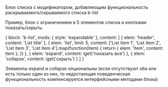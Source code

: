 Блок списка с модификатором, добавляющим функциональность раскрываемого/скрываемого списка b-list

Пример, блок с ограничением в 5 элементов списка и кнопками показать/скрыть:

{
    block: 'b-list',
    mods: { style: 'expandable' },
    content: [
        { elem: 'header', content: 'List title' },
        {
            elem: 'list',
            limit: 5,
            content: ['List item 1', 'List item 2', 'List item 3', 'List item 4'].map(function(item) {
                return { elem: 'item', content: item };
            })
        },
        { elem: 'expand', content: iget('показать все') },
        { elem: 'collapse', content: iget('скрыть') }
    ]
}


Элементы expand и collapse опциональны (если отсутствуют оба или есть только один из них, то недостающая поведенческая
функциональность компенсируется интерфейсными методами блока)
